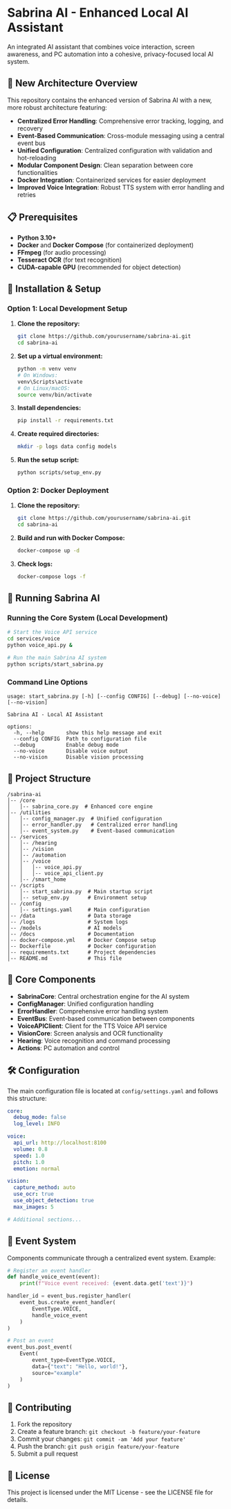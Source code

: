 # Sabrina AI - Enhanced Local AI Assistant

An integrated AI assistant that combines voice interaction, screen awareness, and PC automation into a cohesive, privacy-focused local AI system.

## 🚀 New Architecture Overview

This repository contains the enhanced version of Sabrina AI with a new, more robust architecture featuring:

- **Centralized Error Handling**: Comprehensive error tracking, logging, and recovery
- **Event-Based Communication**: Cross-module messaging using a central event bus
- **Unified Configuration**: Centralized configuration with validation and hot-reloading
- **Modular Component Design**: Clean separation between core functionalities
- **Docker Integration**: Containerized services for easier deployment
- **Improved Voice Integration**: Robust TTS system with error handling and retries

## 📋 Prerequisites

- **Python 3.10+**
- **Docker** and **Docker Compose** (for containerized deployment)
- **FFmpeg** (for audio processing)
- **Tesseract OCR** (for text recognition)
- **CUDA-capable GPU** (recommended for object detection)

## 🔧 Installation & Setup

### Option 1: Local Development Setup

1. **Clone the repository:**
   ```bash
   git clone https://github.com/yourusername/sabrina-ai.git
   cd sabrina-ai
   ```

2. **Set up a virtual environment:**
   ```bash
   python -m venv venv
   # On Windows:
   venv\Scripts\activate
   # On Linux/macOS:
   source venv/bin/activate
   ```

3. **Install dependencies:**
   ```bash
   pip install -r requirements.txt
   ```

4. **Create required directories:**
   ```bash
   mkdir -p logs data config models
   ```

5. **Run the setup script:**
   ```bash
   python scripts/setup_env.py
   ```

### Option 2: Docker Deployment

1. **Clone the repository:**
   ```bash
   git clone https://github.com/yourusername/sabrina-ai.git
   cd sabrina-ai
   ```

2. **Build and run with Docker Compose:**
   ```bash
   docker-compose up -d
   ```

3. **Check logs:**
   ```bash
   docker-compose logs -f
   ```

## 🚀 Running Sabrina AI

### Running the Core System (Local Development)

```bash
# Start the Voice API service
cd services/voice
python voice_api.py &

# Run the main Sabrina AI system
python scripts/start_sabrina.py
```

### Command Line Options

```
usage: start_sabrina.py [-h] [--config CONFIG] [--debug] [--no-voice] [--no-vision]

Sabrina AI - Local AI Assistant

options:
  -h, --help       show this help message and exit
  --config CONFIG  Path to configuration file
  --debug          Enable debug mode
  --no-voice       Disable voice output
  --no-vision      Disable vision processing
```

## 📂 Project Structure

```
/sabrina-ai
│-- /core
│   │-- sabrina_core.py  # Enhanced core engine
│-- /utilities
│   │-- config_manager.py  # Unified configuration
│   │-- error_handler.py   # Centralized error handling
│   │-- event_system.py    # Event-based communication
│-- /services
│   │-- /hearing
│   │-- /vision
│   │-- /automation
│   │-- /voice
│   │   │-- voice_api.py
│   │   │-- voice_api_client.py
│   │-- /smart_home
│-- /scripts
│   │-- start_sabrina.py  # Main startup script
│   │-- setup_env.py      # Environment setup
│-- /config
│   │-- settings.yaml     # Main configuration
│-- /data                 # Data storage
│-- /logs                 # System logs
│-- /models               # AI models
│-- /docs                 # Documentation
│-- docker-compose.yml    # Docker Compose setup
│-- Dockerfile            # Docker configuration
│-- requirements.txt      # Project dependencies
│-- README.md             # This file
```

## 🧩 Core Components

- **SabrinaCore**: Central orchestration engine for the AI system
- **ConfigManager**: Unified configuration handling
- **ErrorHandler**: Comprehensive error handling system
- **EventBus**: Event-based communication between components
- **VoiceAPIClient**: Client for the TTS Voice API service
- **VisionCore**: Screen analysis and OCR functionality
- **Hearing**: Voice recognition and command processing
- **Actions**: PC automation and control

## 🛠️ Configuration

The main configuration file is located at `config/settings.yaml` and follows this structure:

```yaml
core:
  debug_mode: false
  log_level: INFO

voice:
  api_url: http://localhost:8100
  volume: 0.8
  speed: 1.0
  pitch: 1.0
  emotion: normal

vision:
  capture_method: auto
  use_ocr: true
  use_object_detection: true
  max_images: 5

# Additional sections...
```

## 🔄 Event System

Components communicate through a centralized event system. Example:

```python
# Register an event handler
def handle_voice_event(event):
    print(f"Voice event received: {event.data.get('text')}")

handler_id = event_bus.register_handler(
    event_bus.create_event_handler(
        EventType.VOICE,
        handle_voice_event
    )
)

# Post an event
event_bus.post_event(
    Event(
        event_type=EventType.VOICE,
        data={"text": "Hello, world!"},
        source="example"
    )
)
```

## 🤝 Contributing

1. Fork the repository
2. Create a feature branch: `git checkout -b feature/your-feature`
3. Commit your changes: `git commit -am 'Add your feature'`
4. Push the branch: `git push origin feature/your-feature`
5. Submit a pull request

## 📄 License

This project is licensed under the MIT License - see the LICENSE file for details.